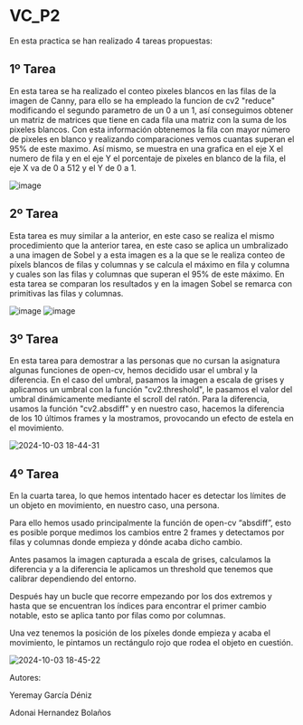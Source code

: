# VC_P2


En esta practica se han realizado 4 tareas propuestas:


## 1º Tarea

En esta tarea se ha realizado el conteo pixeles blancos en las filas de la imagen de Canny, para ello se ha empleado la funcion de cv2 "reduce" modificando el segundo parametro de un 0 a un 1, así conseguimos obtener un matriz de matrices que tiene en cada fila una matriz con la suma de los pixeles blancos. Con esta información obtenemos la fila con mayor número de pixeles en blanco y realizando comparaciones vemos cuantas superan el 95% de este maximo. Así mismo, se muestra en una grafica en el eje X el numero de fila y en el eje Y el porcentaje de pixeles en blanco de la fila, el eje X va de 0 a 512 y el Y de 0 a 1.

![image](https://github.com/user-attachments/assets/4014d60c-2323-4b49-bd4f-dc200185803a)



## 2º Tarea

Esta tarea es muy similar a la anterior, en este caso se realiza el mismo procedimiento que la anterior tarea, en este caso se aplica un umbralizado a una imagen de Sobel y a esta imagen es a la que se le realiza conteo de píxels blancos de filas y columnas y se calcula el máximo en fila y columna y cuales son las filas y columnas que superan el 95% de este máximo. En esta tarea se comparan los resultados y en la imagen Sobel se remarca con primitivas las filas y columnas.

![image](https://github.com/user-attachments/assets/db017e93-0d3e-4857-9f6b-6edfb4c90724)
![image](https://github.com/user-attachments/assets/7555d63b-486b-49c3-8bb0-66c3e7aecddd)


## 3º Tarea

En esta tarea para demostrar a las personas que no cursan la asignatura algunas funciones de open-cv, hemos decidido usar el umbral y la diferencia. En el caso del umbral, pasamos la imagen a escala de grises y aplicamos un umbral con la función "cv2.threshold", le pasamos el valor del umbral dinámicamente mediante el scroll del ratón. Para la diferencia, usamos la función "cv2.absdiff" y en nuestro caso, hacemos la diferencia de los 10 últimos frames y la mostramos, provocando un efecto de estela en el movimiento.

![2024-10-03 18-44-31](https://github.com/user-attachments/assets/75dcfaeb-30e8-428c-b87a-ac4876bbb5a7)


## 4º Tarea

En la cuarta tarea, lo que hemos intentado hacer es detectar los límites de un objeto en movimiento, en nuestro caso, una persona.

Para ello hemos usado principalmente la función de open-cv “absdiff”, esto es posible porque medimos los cambios entre 2 frames y detectamos por filas y columnas donde empieza y dónde acaba dicho cambio. 

Antes pasamos la imagen capturada a escala de grises, calculamos la diferencia y a la diferencia le aplicamos un threshold que tenemos que calibrar dependiendo del entorno. 

Después hay un bucle que recorre empezando por los dos extremos y hasta que se encuentran los índices para encontrar el primer cambio notable, esto se aplica tanto por filas como por columnas. 

Una vez tenemos la posición de los píxeles donde empieza y acaba el movimiento, le pintamos un rectángulo rojo que rodea el objeto en cuestión.


![2024-10-03 18-45-22](https://github.com/user-attachments/assets/92609b86-523f-4b73-8f0b-5e76d869d6fb)


Autores:

Yeremay García Déniz

Adonai Hernandez Bolaños
